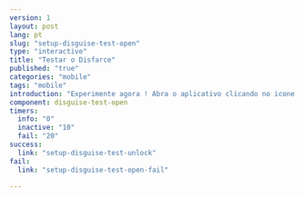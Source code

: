 ```yaml
---
version: 1
layout: post
lang: pt
slug: "setup-disguise-test-open"
type: "interactive"
title: "Testar o Disfarce"
published: "true"
categories: "mobile"
tags: "mobile"
introduction: "Experimente agora ! Abra o aplicativo clicando no icone  ** Calculate!** "
component: disguise-test-open
timers:
  info: "0"
  inactive: "10"
  fail: "20"
success: 
  link: "setup-disguise-test-unlock"
fail: 
  link: "setup-disguise-test-open-fail"

---
```

